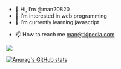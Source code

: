 - 👋 Hi, I’m @man20820
- 👀 I’m interested in web programming
- 🌱 I’m currently learning javascript
<!--- 💞️ I’m looking to collaborate on ... --->
- 📫 How to reach me man@tkjpedia.com

![](https://komarev.com/ghpvc/?username=man20820)

[![Anurag's GitHub stats](https://github-readme-stats.vercel.app/api?username=man20820)](https://github.com/anuraghazra/github-readme-stats)

<!---
man20820/man20820 is a ✨ special ✨ repository because its `README.md` (this file) appears on your GitHub profile.
You can click the Preview link to take a look at your changes.
--->
